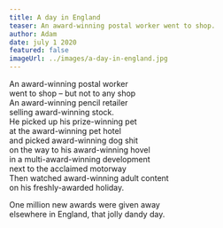 ```yaml
---
title: A day in England
teaser: An award-winning postal worker went to shop.
author: Adam
date: july 1 2020
featured: false
imageUrl: ../images/a-day-in-england.jpg
---
```


An award-winning postal worker  
went to shop – but not to any shop  
An award-winning pencil retailer  
selling award-winning stock.  
He picked up his prize-winning pet  
at the award-winning pet hotel  
and picked award-winning dog shit  
on the way to his award-winning hovel  
in a multi-award-winning development  
next to the acclaimed motorway  
Then watched award-winning adult content  
on his freshly-awarded holiday.

One million new awards were given away  
elsewhere in England, that jolly dandy day.

